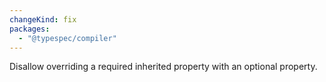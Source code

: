 ```yaml
---
changeKind: fix
packages:
  - "@typespec/compiler"
---
```


Disallow overriding a required inherited property with an optional property.